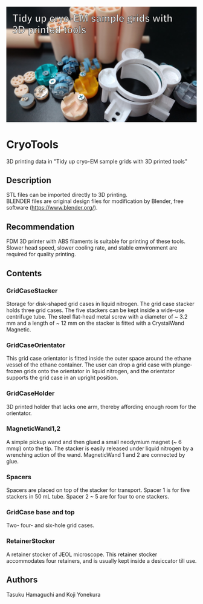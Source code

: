 ![Top](Image_for_top.png)
# CryoTools  
3D printing data in "Tidy up cryo-EM sample grids with 3D printed tools"  
  
## Description  
STL files can be imported directly to 3D printing.  
BLENDER files are original design files for modification by Blender, free software (https://www.blender.org/).
    
## Recommendation  
FDM 3D printer with ABS filaments is suitable for printing of these tools.  
Slower head speed, slower cooling rate, and stable emvironment are required for quality printing.  

## Contents
### GridCaseStacker
Storage for disk-shaped grid cases in liquid nitrogen. The grid case stacker holds three grid cases. The five stackers can be kept inside a wide-use centrifuge tube. The steel flat-head metal screw with a diameter of ~ 3.2 mm and a length of ~ 12 mm on the stacker is fitted with a CrystalWand Magnetic.

### GridCaseOrientator
This grid case orientator is fitted inside the outer space around the ethane vessel of the ethane container.  The user can drop a grid case with plunge-frozen grids onto the orientator in liquid nitrogen, and the orientator supports the grid case in an upright position.  

### GridCaseHolder
3D printed holder that lacks one arm, thereby affording enough room for the orientator.

### MagneticWand1,2
A simple pickup wand and then glued a small neodymium magnet (~ 6 mmφ) onto the tip. The stacker is easily released under liquid nitrogen by a wrenching action of the wand. MagneticWand 1 and 2 are connected by glue.

### Spacers
Spacers are placed on top of the stacker for transport. Spacer 1 is for five stackers in 50 mL tube. Spacer 2 ~ 5 are for four to one stackers.

### GridCase base and top
Two- four- and six-hole grid cases.

### RetainerStocker
A retainer stocker of JEOL microscope. This retainer stocker accommodates four retainers, and is usually kept inside a desiccator till use.

## Authors
Tasuku Hamaguchi and Koji Yonekura
